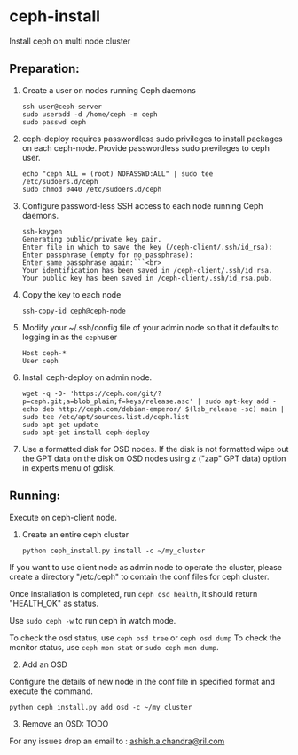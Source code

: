 ceph-install
============

Install ceph on multi node cluster


Preparation:
-----------
1. Create a user on nodes running Ceph daemons

    ```
    ssh user@ceph-server
    sudo useradd -d /home/ceph -m ceph
    sudo passwd ceph
    ```

2. ceph-deploy  requires passwordless sudo privileges to install packages on each ceph-node. Provide passwordless sudo previleges to ceph user.

    ```
    echo "ceph ALL = (root) NOPASSWD:ALL" | sudo tee /etc/sudoers.d/ceph
    sudo chmod 0440 /etc/sudoers.d/ceph
    ```

3. Configure password-less SSH access to each node running Ceph daemons.

    ```
    ssh-keygen
    Generating public/private key pair.
    Enter file in which to save the key (/ceph-client/.ssh/id_rsa):
    Enter passphrase (empty for no passphrase):
    Enter same passphrase again:```<br>
    Your identification has been saved in /ceph-client/.ssh/id_rsa.
    Your public key has been saved in /ceph-client/.ssh/id_rsa.pub.
    ```

4. Copy the key to each node

    ```
    ssh-copy-id ceph@ceph-node
    ```
    
5. Modify your ~/.ssh/config file of your admin node so that it defaults to logging in as the ```ceph```user 

    ```
    Host ceph-*
    User ceph
    ```
    
6. Install ceph-deploy on admin node.

    ```
    wget -q -O- 'https://ceph.com/git/?p=ceph.git;a=blob_plain;f=keys/release.asc' | sudo apt-key add -
    echo deb http://ceph.com/debian-emperor/ $(lsb_release -sc) main | sudo tee /etc/apt/sources.list.d/ceph.list
    sudo apt-get update
    sudo apt-get install ceph-deploy
    ```
    
7. Use a formatted disk for OSD nodes.
   If the disk is not formatted wipe out the GPT data on the disk on OSD nodes using z ("zap" GPT data) option in     experts menu of gdisk.

Running:
--------
Execute on ceph-client node. 
    
1) Create an entire ceph cluster
    
    ```
    python ceph_install.py install -c ~/my_cluster 
    ```

If you want to use client node as admin node to operate the cluster, please create a directory "/etc/ceph" to contain the conf files for ceph cluster.


Once installation is completed, run ```ceph osd health```, it should return "HEALTH_OK" as status.

Use ```sudo ceph -w``` to run ceph in watch mode.

To check the osd status, use ```ceph osd tree``` or ```ceph osd dump```
To check the monitor status, use ```ceph mon stat``` or ```sudo ceph mon dump```.

2) Add an OSD
   
Configure the details of new node in the conf file in specified format and execute the command.
 
   ```
   python ceph_install.py add_osd -c ~/my_cluster
   ```
 
3) Remove an OSD: TODO
 
  
For any issues drop an email to :
ashish.a.chandra@ril.com
